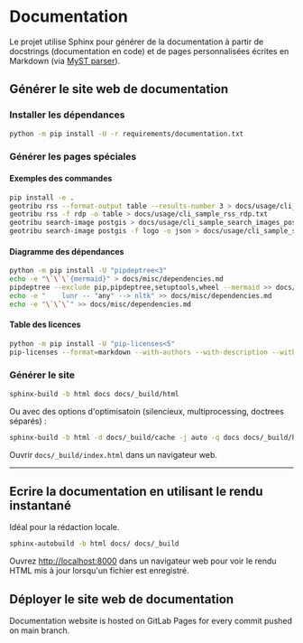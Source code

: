 # Documentation

Le projet utilise Sphinx pour générer de la documentation à partir de docstrings (documentation en code) et de pages personnalisées écrites en Markdown (via [MyST parser](https://myst-parser.readthedocs.io/en/latest/)).

## Générer le site web de documentation

### Installer les dépendances

```sh
python -m pip install -U -r requirements/documentation.txt
```

### Générer les pages spéciales

#### Exemples des commandes

```sh
pip install -e .
geotribu rss --format-output table --results-number 3 > docs/usage/cli_sample_rss.txt
geotribu rss -f rdp -o table > docs/usage/cli_sample_rss_rdp.txt
geotribu search-image postgis > docs/usage/cli_sample_search_images_postgis.txt
geotribu search-image postgis -f logo -o json > docs/usage/cli_sample_search_images_postgis_logos_json.txt
```

#### Diagramme des dépendances

```sh
python -m pip install -U "pipdeptree<3"
echo -e "\`\`\`{mermaid}" > docs/misc/dependencies.md
pipdeptree --exclude pip,pipdeptree,setuptools,wheel --mermaid >> docs/misc/dependencies.md
echo -e "    lunr -- "any" --> nltk" >> docs/misc/dependencies.md
echo -e "\`\`\`" >> docs/misc/dependencies.md
```

#### Table des licences

```sh
python -m pip install -U "pip-licenses<5"
pip-licenses --format=markdown --with-authors --with-description --with-urls --ignore-packages geotribu,pipdeptree --output-file=docs/misc/licenses.md
```

### Générer le site

```sh
sphinx-build -b html docs docs/_build/html
```

Ou avec des options d'optimisatoin (silencieux, multiprocessing, doctrees séparés) :

```sh
sphinx-build -b html -d docs/_build/cache -j auto -q docs docs/_build/html
```

Ouvrir `docs/_build/index.html` dans un navigateur web.

----

## Ecrire la documentation en utilisant le rendu instantané

Idéal pour la rédaction locale.

```sh
sphinx-autobuild -b html docs/ docs/_build
```

Ouvrez <http://localhost:8000> dans un navigateur web pour voir le rendu HTML mis à jour lorsqu'un fichier est enregistré.

## Déployer le site web de documentation

Documentation website is hosted on GitLab Pages for every commit pushed on main branch.

